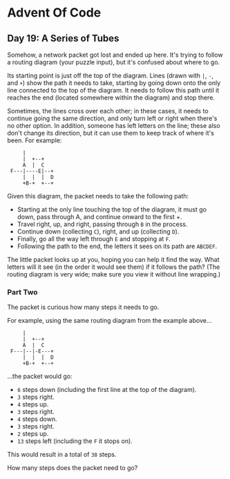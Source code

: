 # Advent Of Code

## Day 19: A Series of Tubes

Somehow, a network packet got lost and ended up here. It's trying to follow a
routing diagram (your puzzle input), but it's confused about where to go.

Its starting point is just off the top of the diagram. Lines (drawn with `|`,
`-`, and `+`) show the path it needs to take, starting by going down onto the
only line connected to the top of the diagram. It needs to follow this path
until it reaches the end (located somewhere within the diagram) and stop there.

Sometimes, the lines cross over each other; in these cases, it needs to continue
going the same direction, and only turn left or right when there's no other
option. In addition, someone has left letters on the line; these also don't
change its direction, but it can use them to keep track of where it's been. For
example:

```
     |
     |  +--+
     A  |  C
 F---|----E|--+
     |  |  |  D
     +B-+  +--+
```

Given this diagram, the packet needs to take the following path:

- Starting at the only line touching the top of the diagram, it must go down,
  pass through A, and continue onward to the first +.
- Travel right, up, and right, passing through `B` in the process.
- Continue down (collecting `C`), right, and up (collecting `D`).
- Finally, go all the way left through `E` and stopping at `F`.
- Following the path to the end, the letters it sees on its path are `ABCDEF`.

The little packet looks up at you, hoping you can help it find the way. What
letters will it see (in the order it would see them) if it follows the path?
(The routing diagram is very wide; make sure you view it without line wrapping.)

### Part Two

The packet is curious how many steps it needs to go.

For example, using the same routing diagram from the example above...

```
     |
     |  +--+
     A  |  C
 F---|--|-E---+
     |  |  |  D
     +B-+  +--+
```

...the packet would go:

- `6` steps down (including the first line at the top of the diagram).
- `3` steps right.
- `4` steps up.
- `3` steps right.
- `4` steps down.
- `3` steps right.
- `2` steps up.
- `13` steps left (including the `F` it stops on).

This would result in a total of `38` steps.

How many steps does the packet need to go?
